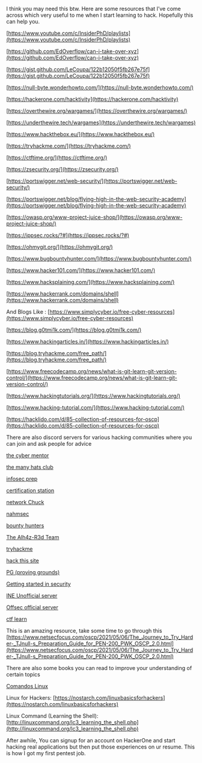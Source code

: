 I think you may need this btw. Here are some resources that I’ve come across which very useful to me when I start learning to hack. Hopefully this can help you.

[https://www.youtube.com/c/InsiderPhD/playlists](https://www.youtube.com/c/InsiderPhD/playlists)

[https://github.com/EdOverflow/can-i-take-over-xyz](https://github.com/EdOverflow/can-i-take-over-xyz)

[https://gist.github.com/LeCoupa/122b12050f5fb267e75f](https://gist.github.com/LeCoupa/122b12050f5fb267e75f)

[https://null-byte.wonderhowto.com/](https://null-byte.wonderhowto.com/)

[https://hackerone.com/hacktivity](https://hackerone.com/hacktivity)

[https://overthewire.org/wargames/](https://overthewire.org/wargames/)

[https://underthewire.tech/wargames](https://underthewire.tech/wargames)

[https://www.hackthebox.eu/](https://www.hackthebox.eu/)

[https://tryhackme.com/](https://tryhackme.com/)

[https://ctftime.org/](https://ctftime.org/)

[https://zsecurity.org/](https://zsecurity.org/)

[https://portswigger.net/web-security/](https://portswigger.net/web-security/)

[https://portswigger.net/blog/flying-high-in-the-web-security-academy](https://portswigger.net/blog/flying-high-in-the-web-security-academy)

[https://owasp.org/www-project-juice-shop/](https://owasp.org/www-project-juice-shop/)

[https://ippsec.rocks/?#](https://ippsec.rocks/?#)

[https://ohmygit.org/](https://ohmygit.org/)

[https://www.bugbountyhunter.com/](https://www.bugbountyhunter.com/)

[https://www.hacker101.com/](https://www.hacker101.com/)

[https://www.hacksplaining.com/](https://www.hacksplaining.com/)

[https://www.hackerrank.com/domains/shell](https://www.hackerrank.com/domains/shell)

And Blogs Like :
[https://www.simplycyber.io/free-cyber-resources](https://www.simplycyber.io/free-cyber-resources)

[https://blog.g0tmi1k.com/](https://blog.g0tmi1k.com/)

[https://www.hackingarticles.in/](https://www.hackingarticles.in/)

[https://blog.tryhackme.com/free_path/](https://blog.tryhackme.com/free_path/)

[https://www.freecodecamp.org/news/what-is-git-learn-git-version-control/](https://www.freecodecamp.org/news/what-is-git-learn-git-version-control/)

[https://www.hackingtutorials.org/](https://www.hackingtutorials.org/)

[https://www.hacking-tutorial.com/](https://www.hacking-tutorial.com/)

[https://hacklido.com/d/85-collection-of-resources-for-oscp](https://hacklido.com/d/85-collection-of-resources-for-oscp)

There are also discord servers for various hacking communities where you can join and ask people for advice

[the cyber mentor](https://discord.com/invite/tcm)

[the many hats club](https://discord.com/invite/infosec)

[infosec prep](https://discord.com/invite/infosecprep)

[certification station](https://discord.com/invite/certstation)

[network Chuck](https://discord.com/invite/networkchuck)

[nahmsec](https://discord.com/invite/xd75Stsuxk)

[bounty hunters](https://discord.com/invite/bugbounty)

[The Alh4z-R3d Team](https://discord.com/invite/thealh4zr3dteam)
[](https://discord.com/invite/thealh4zr3dteam)

[tryhackme](https://discord.com/invite/tryhackme)

[hack this site](https://discord.com/invite/ETm3Q8SSht)

[PG (proving grounds)](https://discord.com/invite/6neBxaGjHD)

[Getting started in security](https://discord.com/invite/dnEcAqZn4x)

[INE Unofficial server](https://discord.com/invite/XGVaBeapXQ)

[Offsec official server](https://discord.com/invite/offsec)

[ctf learn](https://discord.com/invite/Susw824A2T)

This is an amazing resource, take some time to go through this [https://www.netsecfocus.com/oscp/2021/05/06/The_Journey_to_Try_Harder-_TJnull-s_Preparation_Guide_for_PEN-200_PWK_OSCP_2.0.html](https://www.netsecfocus.com/oscp/2021/05/06/The_Journey_to_Try_Harder-_TJnull-s_Preparation_Guide_for_PEN-200_PWK_OSCP_2.0.html)

There are also some books you can read to improve your understanding of certain topics

[Comandos Linux](Comandos%20Linux.md)

Linux for Hackers: [https://nostarch.com/linuxbasicsforhackers](https://nostarch.com/linuxbasicsforhackers)

Linux Command (Learning the Shell): [http://linuxcommand.org/lc3_learning_the_shell.php](http://linuxcommand.org/lc3_learning_the_shell.php)

After awhile, You can signup for an account on HackerOne and start hacking real applications but then put those experiences on ur resume. This is how I got my first pentest job.